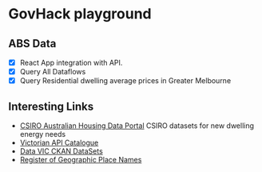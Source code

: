 # GovHack playground

## ABS Data
- [x] React App integration with API.
- [x] Query All Dataflows
- [x] Query Residential dwelling average prices in Greater Melbourne 

## Interesting Links
- [CSIRO Australian Housing Data Portal](https://ahd.csiro.au) CSIRO datasets for new dwelling energy needs 
- [Victorian API Catalogue](https://www.developer.vic.gov.au/api-catalogue)
- [Data VIC CKAN DataSets](https://discover.data.vic.gov.au/group/general)
- [Register of Geographic Place Names](https://discover.data.vic.gov.au/dataset/register-of-geographic-place-names-vicnames-current)